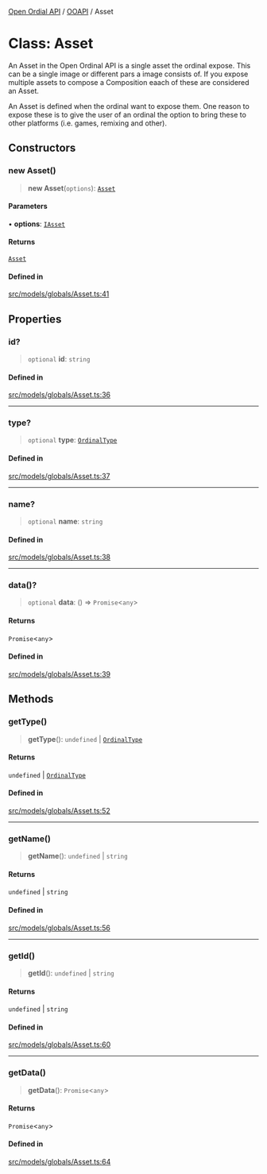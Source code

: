 [Open Ordial API](../../README.md) / [OOAPI](../README.md) / Asset

# Class: Asset

An Asset in the Open Ordinal API is a single asset the ordinal expose.
This can be a single image or different pars a image consists of.
If you expose multiple assets to compose a Composition eaach of these
are considered an Asset.

An Asset is defined when the ordinal want to expose them. One reason
to expose these is to give the user of an ordinal the option to bring
these to other platforms (i.e. games, remixing and other).

## Constructors

### new Asset()

> **new Asset**(`options`): [`Asset`](Asset.md)

#### Parameters

• **options**: [`IAsset`](../interfaces/IAsset.md)

#### Returns

[`Asset`](Asset.md)

#### Defined in

[src/models/globals/Asset.ts:41](https://github.com/open-ordinal/open-ordinal-api/blob/70e118e56492403aed907a3616034144dfc18228/src/models/globals/Asset.ts#L41)

## Properties

### id?

> `optional` **id**: `string`

#### Defined in

[src/models/globals/Asset.ts:36](https://github.com/open-ordinal/open-ordinal-api/blob/70e118e56492403aed907a3616034144dfc18228/src/models/globals/Asset.ts#L36)

***

### type?

> `optional` **type**: [`OrdinalType`](../enumerations/OrdinalType.md)

#### Defined in

[src/models/globals/Asset.ts:37](https://github.com/open-ordinal/open-ordinal-api/blob/70e118e56492403aed907a3616034144dfc18228/src/models/globals/Asset.ts#L37)

***

### name?

> `optional` **name**: `string`

#### Defined in

[src/models/globals/Asset.ts:38](https://github.com/open-ordinal/open-ordinal-api/blob/70e118e56492403aed907a3616034144dfc18228/src/models/globals/Asset.ts#L38)

***

### data()?

> `optional` **data**: () => `Promise`\<`any`\>

#### Returns

`Promise`\<`any`\>

#### Defined in

[src/models/globals/Asset.ts:39](https://github.com/open-ordinal/open-ordinal-api/blob/70e118e56492403aed907a3616034144dfc18228/src/models/globals/Asset.ts#L39)

## Methods

### getType()

> **getType**(): `undefined` \| [`OrdinalType`](../enumerations/OrdinalType.md)

#### Returns

`undefined` \| [`OrdinalType`](../enumerations/OrdinalType.md)

#### Defined in

[src/models/globals/Asset.ts:52](https://github.com/open-ordinal/open-ordinal-api/blob/70e118e56492403aed907a3616034144dfc18228/src/models/globals/Asset.ts#L52)

***

### getName()

> **getName**(): `undefined` \| `string`

#### Returns

`undefined` \| `string`

#### Defined in

[src/models/globals/Asset.ts:56](https://github.com/open-ordinal/open-ordinal-api/blob/70e118e56492403aed907a3616034144dfc18228/src/models/globals/Asset.ts#L56)

***

### getId()

> **getId**(): `undefined` \| `string`

#### Returns

`undefined` \| `string`

#### Defined in

[src/models/globals/Asset.ts:60](https://github.com/open-ordinal/open-ordinal-api/blob/70e118e56492403aed907a3616034144dfc18228/src/models/globals/Asset.ts#L60)

***

### getData()

> **getData**(): `Promise`\<`any`\>

#### Returns

`Promise`\<`any`\>

#### Defined in

[src/models/globals/Asset.ts:64](https://github.com/open-ordinal/open-ordinal-api/blob/70e118e56492403aed907a3616034144dfc18228/src/models/globals/Asset.ts#L64)

